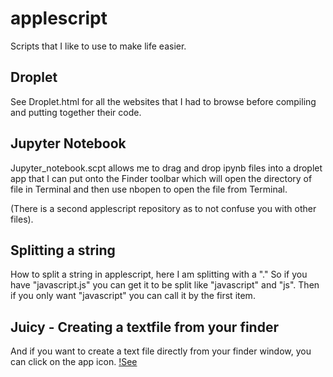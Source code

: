 # applescript

Scripts that I like to use to make life easier.

## Droplet

See Droplet.html for all the websites that I had to browse before compiling and putting together their code. 

## Jupyter Notebook

Jupyter_notebook.scpt allows me to drag and drop ipynb files into a droplet app that I can put onto the Finder toolbar which will open the directory of file in Terminal 
and then use nbopen to open the file from Terminal.

(There is a second applescript repository as to not confuse you with other files). 

## Splitting a string

How to split a string in applescript, here I am splitting with a "." So if you have "javascript.js" you can get it to be split like "javascript" and "js".  Then if you only want "javascript" you can call it by the first item. 

## Juicy - Creating a textfile from your finder

And if you want to create a text file directly from your finder window, you can click on the app icon. [!See](https://github.com/firedynasty/applescript/blob/master/create_textfile_from_finder/image1.png)


